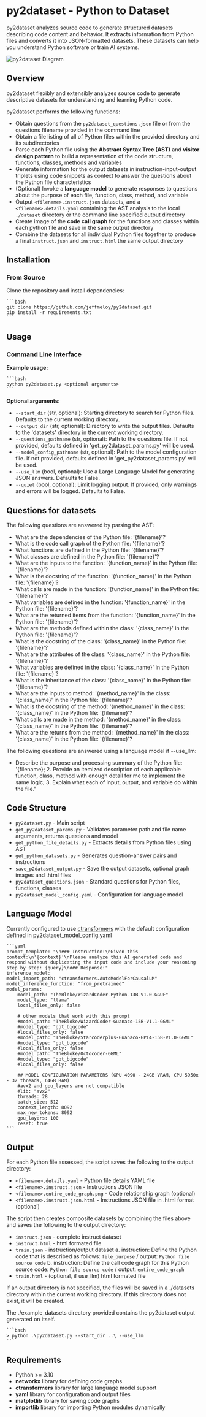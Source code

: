 # py2dataset - Python to Dataset

py2dataset analyzes source code to generate structured datasets describing code content and behavior. It extracts information from Python files and converts it into JSON-formatted datasets. These datasets can help you understand Python software or train AI systems.

![py2dataset Diagram](py2dataset.png)

## Overview

py2dataset flexibly and extensibly analyzes source code to generate descriptive datasets for understanding and learning Python code.

py2dataset performs the following functions:

- Obtain questions from the `py2dataset_questions.json` file or from the questions filename provided in the command line
- Obtain a file listing of all of Python files within the provided directory and its subdirectories
- Parse each Python file using the **Abstract Syntax Tree (AST)** and **visitor design pattern** to build a representation of the code structure, functions, classes, methods and variables
- Generate information for the output datasets in instruction-input-output triplets using code snippets as context to answer the questions about the Python file characteristics
- (Optional) Invoke a **language model** to generate responses to questions about the purpose of each file, function, class, method, and variable
- Output `<filename>.instruct.json` datasets, and a `<filename>.details.yaml` containing the AST analysis to the local `./dataset` directory or the command line specified output directory 
- Create image of the **code call graph** for the functions and classes within each python file and save in the same output directory
- Combine the datasets for all individual Python files together to produce a final `instruct.json` and `instruct.html` the same output directory

## Installation 

### From Source

Clone the repository and install dependencies:

    ```bash
    git clone https://github.com/jeffmeloy/py2dataset.git
    pip install -r requirements.txt 
    ```

## Usage

### Command Line Interface

**Example usage:**
    
    ```bash
    python py2dataset.py <optional arguments>
    ```

**Optional arguments:**
- `--start_dir` (str, optional): Starting directory to search for Python files. Defaults to the current working directory.
- `--output_dir` (str, optional): Directory to write the output files. Defaults to the 'datasets' directory in the current working directory.
- `--questions_pathname` (str, optional): Path to the questions file. If not provided, defaults defined in 'get_py2dataset_params.py' will be used.
- `--model_config_pathname` (str, optional): Path to the model configuration file. If not provided, defaults defined in 'get_py2dataset_params.py' will be used.
- `--use_llm` (bool, optional): Use a Large Language Model for generating JSON answers. Defaults to False.
- `--quiet` (bool, optional): Limit logging output. If provided, only warnings and errors will be logged. Defaults to False.

## Questions for datasets

The following questions are answered by parsing the AST:
- What are the dependencies of the Python file: '{filename}'?
- What is the code call graph of the Python file: '{filename}'?
- What functions are defined in the Python file: '{filename}'?
- What classes are defined in the Python file: '{filename}'?
- What are the inputs to the function: '{function_name}' in the Python file: '{filename}'?
- What is the docstring of the function: '{function_name}' in the Python file: '{filename}'?
- What calls are made in the function: '{function_name}' in the Python file: '{filename}'?
- What variables are defined in the function: '{function_name}' in the Python file: '{filename}'?
- What are the returned items from the function: '{function_name}' in the Python file: '{filename}'?
- What are the methods defined within the class: '{class_name}' in the Python file: '{filename}'?
- What is the docstring of the class: '{class_name}' in the Python file: '{filename}'?
- What are the attributes of the class: '{class_name}' in the Python file: '{filename}'?
- What variables are defined in the class: '{class_name}' in the Python file: '{filename}'?
- What is the Inheritance of the class: '{class_name}' in the Python file: '{filename}'?
- What are the inputs to method: '{method_name}' in the class: '{class_name}' in the Python file: '{filename}'?
- What is the docstring of the method: '{method_name}' in the class: '{class_name}' in the Python file: '{filename}'?
- What calls are made in the method: '{method_name}' in the class: '{class_name}' in the Python file: '{filename}'?
- What are the returns from the method: '{method_name}' in the class: '{class_name}' in the Python file: '{filename}'?

The following questions are answered using a language model if --use_llm: 
- Describe the purpose and processing summary of the Python file: '{filename}; 2. Provide an itemized description of each applicable function, class, method with enough detail for me to implement the same logic; 3. Explain what each of input, output, and variable do within the file."

## Code Structure

- `py2dataset.py` - Main script
- `get_py2dataset_params.py` - Validates parameter path and file name arguments, returns questions and model
- `get_python_file_details.py` - Extracts details from Python files using AST
- `get_python_datasets.py` - Generates question-answer pairs and instructions
- `save_p2dataset_output.py` - Save the output datasets, optional graph images and .html files 
- `py2dataset_questions.json` - Standard questions for Python files, functions, classes
- `py2dataset_model_config.yaml` - Configuration for language model
    
## Language Model 

Currently configured to use [ctransformers](https://github.com/marella/ctransformers) with the default configuration defined in py2dataset_model_config.yaml

    ```yaml
    prompt_template: "\n### Instruction:\nGiven this context:\n'{context}'\nPlease analyze this AI generated code and respond without duplicating the input code and include your reasoning step by step: {query}\n### Response:"
    inference_model:
    model_import_path: "ctransformers.AutoModelForCausalLM"
    model_inference_function: "from_pretrained"
    model_params:
        model_path: "TheBloke/WizardCoder-Python-13B-V1.0-GGUF"
        model_type: "llama"
        local_files_only: false
        
        # other models that work with this prompt
        #model_path: "TheBloke/WizardCoder-Guanaco-15B-V1.1-GGML"
        #model_type: "gpt_bigcode"
        #local_files_only: false
        #model_path: "TheBloke/Starcoderplus-Guanaco-GPT4-15B-V1.0-GGML"
        #model_type: "gpt_bigcode"
        #local_files_only: false
        #model_path: "TheBloke/Octocoder-GGML"
        #model_type: "gpt_bigcode"
        #local_files_only: false  

        ## MODEL CONFIGURATION PARAMETERS (GPU 4090 - 24GB VRAM, CPU 5950x - 32 threads, 64GB RAM)
        #avx2 and gpu_layers are not compatible 
        #lib: "avx2"
        threads: 28
        batch_size: 512
        context_length: 8092
        max_new_tokens: 8092
        gpu_layers: 100
        reset: true
    ```

## Output

For each Python file assessed, the script saves the following to the output directory:

- `<filename>.details.yaml` - Python file details YAML file
- `<filename>.instruct.json` - Instructions JSON file
- `<filename>.entire_code_graph.png` - Code relationship graph (optional)
- `<filename>.instruct.json.html` - Instructions JSON file in .html format (optional)

The script then creates composite datasets by combining the files above and saves the following to the output directory:

- `instruct.json` - complete instruct dataset
- `instruct.html` - html formated file
- `train.json` - instruction/output dataset
                 a. instruction: Define the Python code that is described as follows: `file_purpose` / output: `Python file source code`
                 b. instruction: Define the call code graph for this Python source code: `Python file source code` / output: `entire_code_graph` 
- `train.html` - (optional, if use_llm) html formated file

If an output directory is not specified, the files will be saved in a ./datasets directory within the current working directory. If this directory does not exist, it will be created.

The ./example_datasets directory provided contains the py2dataset output generated on itself. 
    
    ```bash
    > python .\py2dataset.py --start_dir ..\ --use_llm
    ```
## Requirements

- Python >= 3.10
- **networkx** library for defining code graphs
- **ctransformers** library for large language model support
- **yaml** library for configuration and output files
- **matplotlib** library for saving code graphs
- **importlib** library for importing Python modules dynamically